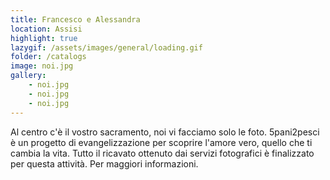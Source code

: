 ```yaml
---
title: Francesco e Alessandra
location: Assisi
highlight: true
lazygif: /assets/images/general/loading.gif
folder: /catalogs
image: noi.jpg
gallery:
    - noi.jpg
    - noi.jpg
    - noi.jpg
---
```


Al centro c'è il vostro sacramento, noi vi facciamo solo le foto. 5pani2pesci è un progetto di evangelizzazione per scoprire l'amore vero, quello che ti cambia la vita. Tutto il ricavato ottenuto dai servizi fotografici è finalizzato per questa attività. Per maggiori informazioni.